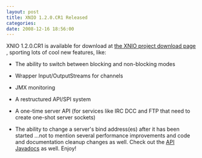 ```yaml
---
layout: post
title: XNIO 1.2.0.CR1 Released
categories: 
date: 2008-12-16 18:56:00
---
```

 XNIO 1.2.0.CR1 is available for download at [the XNIO project download page](http://www.jboss.org/xnio/downloads/ "") , sporting lots of cool new features, like:

* The ability to switch between blocking and non-blocking modes

* Wrapper Input/OutputStreams for channels

* JMX monitoring

* A restructured API/SPI system

* A one-time server API (for services like IRC DCC and FTP that need to create one-shot server sockets)

* The ability to change a server's bind address(es) after it has been started ...not to mention several performance improvements and code and documentation cleanup changes as well. Check out the [API Javadocs](http://docs.jboss.org/xnio/1.2.0.CR1/api/ "") as well. Enjoy!